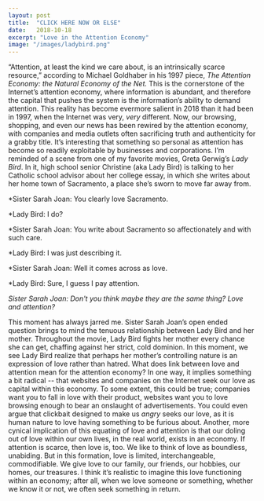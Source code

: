 ```yaml
---
layout: post
title:  "CLICK HERE NOW OR ELSE"
date:   2018-10-18
excerpt: "Love in the Attention Economy"
image: "/images/ladybird.png"
---
```


“Attention, at least the kind we care about, is an intrinsically scarce resource,” according to Michael Goldhaber in his 1997 piece, *The Attention Economy: the Natural Economy of the Net.* This is the cornerstone of the Internet’s attention economy, where information is abundant, and therefore the capital that pushes the system is the information’s ability to demand attention. This reality has become evermore salient in 2018 than it had been in 1997, when the Internet was very, *very* different. Now, our browsing, shopping, and even our news has been rewired by the attention economy, with companies and media outlets often sacrificing truth and authenticity for a grabby title. It’s interesting that something so personal as attention has become so readily exploitable by businesses and corporations. I’m reminded of a scene from one of my favorite movies, Greta Gerwig’s *Lady Bird*. In it, high school senior Christine (aka Lady Bird) is talking to her Catholic school advisor about her college essay, in which she writes about her home town of Sacramento, a place she’s sworn to move far away from.   

*Sister Sarah Joan: You clearly love Sacramento.
  
*Lady Bird: I do?

*Sister Sarah Joan: You write about Sacramento so affectionately and with such care.

*Lady Bird: I was just describing it.

*Sister Sarah Joan: Well it comes across as love.

*Lady Bird: Sure, I guess I pay attention.

*Sister Sarah Joan: Don't you think maybe they are the same thing? Love and attention?*


This moment has always jarred me. Sister Sarah Joan’s open ended question brings to mind the tenuous relationship between Lady Bird and her mother. Throughout the movie, Lady Bird fights her mother every chance she can get, chaffing against her strict, cold dominion. In this moment, we see Lady Bird realize that perhaps her mother’s controlling nature is an expression of love rather than hatred. What does link between love and attention mean for the attention economy? In one way, it implies something a bit radical -- that websites and companies on the Internet seek our love as capital within this economy. To some extent, this could be true; companies want you to fall in love with their product, websites want you to love browsing enough to bear an onslaught of advertisements. You could even argue that clickbait designed to make us *angry* seeks our love, as it is human nature to love having something to be furious about. Another, more cynical implication of this equating of love and attention is that our doling out of love within our own lives, in the real world, exists in an economy. If attention is scarce, then love is, too. We like to think of love as boundless, unabiding. But in this formation, love is limited, interchangeable, commodifiable. We give love to our family, our friends, our hobbies, our homes, our treasures. I think it’s realistic to imagine this love functioning within an economy; after all, when we love someone or something, whether we know it or not, we often seek something in return.  
